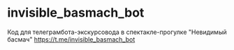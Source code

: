 # invisible_basmach_bot
Код для телеграмбота-экскурсовода в спектакле-прогулке "Невидимый басмач"  https://t.me/invisible_basmach_bot
